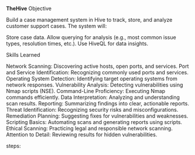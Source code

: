 **TheHive**
Objective

Build a case management system in Hive to track, store, and analyze customer support cases. The system will:

Store case data.
Allow querying for analysis (e.g., most common issue types, resolution times, etc.).
Use HiveQL for data insights.


Skills Learned 

Network Scanning: Discovering active hosts, open ports, and services.
Port and Service Identification: Recognizing commonly used ports and services.
Operating System Detection: Identifying target operating systems from network responses.
Vulnerability Analysis: Detecting vulnerabilities using Nmap scripts (NSE).
Command-Line Proficiency: Executing Nmap commands efficiently.
Data Interpretation: Analyzing and understanding scan results.
Reporting: Summarizing findings into clear, actionable reports.
Threat Identification: Recognizing security risks and misconfigurations.
Remediation Planning: Suggesting fixes for vulnerabilities and weaknesses.
Scripting Basics: Automating scans and generating reports using scripts.
Ethical Scanning: Practicing legal and responsible network scanning.
Attention to Detail: Reviewing results for hidden vulnerabilities.

steps:
